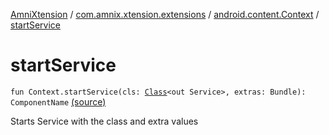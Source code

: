 [AmniXtension](../../index.md) / [com.amnix.xtension.extensions](../index.md) / [android.content.Context](index.md) / [startService](./start-service.md)

# startService

`fun Context.startService(cls: `[`Class`](http://docs.oracle.com/javase/6/docs/api/java/lang/Class.html)`<out Service>, extras: Bundle): ComponentName` [(source)](https://github.com/AmniX/AmniXTension/tree/master/AmniXtension/src/main/java/com/amnix/xtension/extensions/ContextExtension.kt#L493)

Starts Service with the class and extra values


